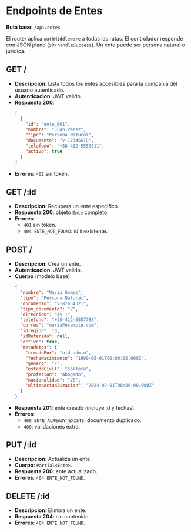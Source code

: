 ﻿# Endpoints de Entes

**Ruta base**: `/api/entes`

El router aplica `authMiddleware` a todas las rutas. El controlador responde con JSON plano (sin `handleSuccess`). Un ente puede ser persona natural o juridica.

## GET /
- **Descripcion**: Lista todos los entes accesibles para la compania del usuario autenticado.
- **Autenticacion**: JWT valido.
- **Respuesta 200**:
  ```json
  [
    {
      "id": "ente_001",
      "nombre": "Juan Perez",
      "tipo": "Persona Natural",
      "documento": "V-12345678",
      "telefono": "+58-412-5550011",
      "activo": true
    }
  ]
  ```
- **Errores**: `401` sin token.

## GET /:id
- **Descripcion**: Recupera un ente especifico.
- **Respuesta 200**: objeto `Ente` completo.
- **Errores**:
  - `401` sin token.
  - `404 ENTE_NOT_FOUND`: id inexistente.

## POST /
- **Descripcion**: Crea un ente.
- **Autenticacion**: JWT valido.
- **Cuerpo** (modelo base):
  ```json
  {
    "nombre": "Maria Gomez",
    "tipo": "Persona Natural",
    "documento": "V-87654321",
    "tipo_documento": "V",
    "direccion": "Av 1",
    "telefono": "+58-412-5557788",
    "correo": "maria@example.com",
    "idregion": 10,
    "idReferido": null,
    "activo": true,
    "metadatos": {
      "creadoPor": "uid-admin",
      "fechaNacimiento": "1990-05-01T00:00:00.000Z",
      "genero": "F",
      "estadoCivil": "Soltera",
      "profesion": "Abogado",
      "nacionalidad": "VE",
      "ultimaActualizacion": "2024-02-01T00:00:00.000Z"
    }
  }
  ```
- **Respuesta 201**: ente creado (incluye id y fechas).
- **Errores**:
  - `409 ENTE_ALREADY_EXISTS`: documento duplicado.
  - `400`: validaciones extra.

## PUT /:id
- **Descripcion**: Actualiza un ente.
- **Cuerpo**: `Partial<Ente>`.
- **Respuesta 200**: ente actualizado.
- **Errores**: `404 ENTE_NOT_FOUND`.

## DELETE /:id
- **Descripcion**: Elimina un ente.
- **Respuesta 204**: sin contenido.
- **Errores**: `404 ENTE_NOT_FOUND`.
